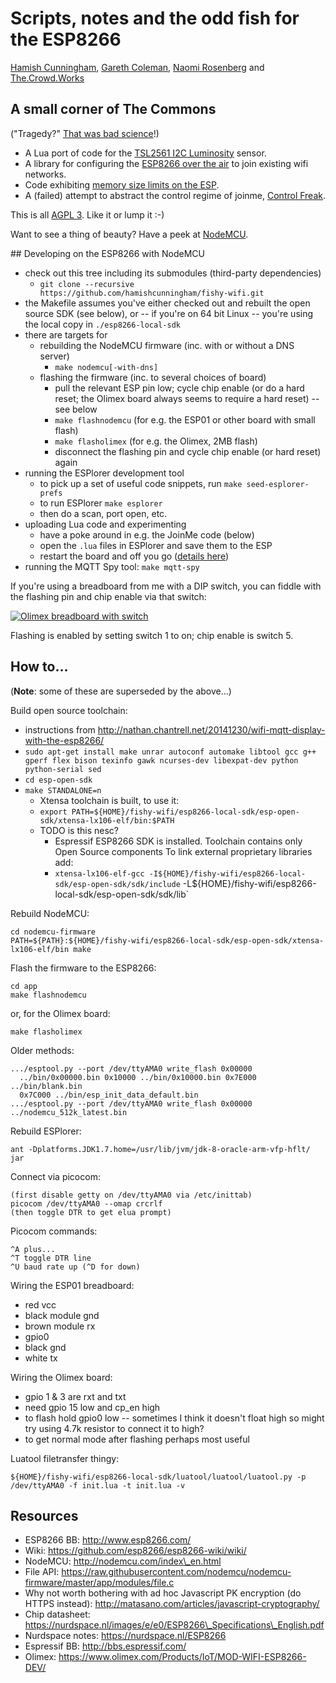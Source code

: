 Scripts, notes and the odd fish for the ESP8266
===

[Hamish Cunningham](https://hamish.gate.ac.uk/), [Gareth
Coleman](http://l0l.org.uk/), [Naomi Rosenberg](http://l0l.org.uk/) and [The.Crowd.Works](https://the.crowd.works)

## A small corner of The Commons

("Tragedy?" [That was bad
science](http://climateandcapitalism.com/2008/08/25/debunking-the-tragedy-of-the-commons/)!)

- A Lua port of code for the [TSL2561 I2C Luminosity](lux/) sensor.
- A library for configuring the [ESP8266 over the air](joinme/) to join
  existing wifi networks.
- Code exhibiting [memory size limits on the ESP](size-bug/).
- A (failed) attempt to abstract the control regime of joinme,
  [Control Freak](freak/).

This is all [AGPL 3](LICENSE). Like it or lump it :-)

Want to see a thing of beauty? Have a peek at
[NodeMCU](https://github.com/nodemcu/nodemcu-firmware).

<a name="#develop"/>
## Developing on the ESP8266 with NodeMCU

- check out this tree including its submodules (third-party dependencies) 
  - `git clone --recursive https://github.com/hamishcunningham/fishy-wifi.git`
- the Makefile assumes you've either checked out and rebuilt the open source
  SDK (see below), or -- if you're on 64 bit Linux -- you're using the local
  copy in `./esp8266-local-sdk`
- there are targets for
  - rebuilding the NodeMCU firmware (inc. with or without a DNS server)
    - `make nodemcu[-with-dns]`
  - flashing the firmware (inc. to several choices of board)
    - pull the relevant ESP pin low; cycle chip enable (or do a hard reset;
      the Olimex board always seems to require a hard reset) -- see below
    - `make flashnodemcu` (for e.g. the ESP01 or other board with small flash)
    - `make flasholimex` (for e.g. the Olimex, 2MB flash)
    - disconnect the flashing pin and cycle chip enable (or hard reset) again
- running the ESPlorer development tool
  - to pick up a set of useful code snippets, run `make seed-esplorer-prefs`
  - to run ESPlorer `make esplorer`
  - then do a scan, port open, etc.
- uploading Lua code and experimenting
  - have a poke around in e.g. the JoinMe code (below)
  - open the `.lua` files in ESPlorer and save them to the ESP
  - restart the board and off you go ([details
    here](https://github.com/hamishcunningham/fishy-wifi/tree/master/joinme))
- running the MQTT Spy tool: `make mqtt-spy`

If you're using a breadboard from me with a DIP switch, you can fiddle with
the flashing pin and chip enable via that switch:

[![Olimex breadboard with
switch](https://pi.gate.ac.uk/images/esp/olimex-plus-dil-switch-500x375.jpg)](https://pi.gate.ac.uk/images/esp/olimex-plus-dil-switch.jpg)

Flashing is enabled by setting switch 1 to on; chip enable is switch 5.

## How to...

(**Note**: some of these are superseded by the above...)

Build open source toolchain:

- instructions from
  http://nathan.chantrell.net/20141230/wifi-mqtt-display-with-the-esp8266/
- `sudo apt-get install make unrar autoconf automake libtool gcc g++ gperf flex
  bison texinfo gawk ncurses-dev libexpat-dev python python-serial sed`
- `cd esp-open-sdk`
- `make STANDALONE=n`
  - Xtensa toolchain is built, to use it:
  - `export PATH=${HOME}/fishy-wifi/esp8266-local-sdk/esp-open-sdk/xtensa-lx106-elf/bin:$PATH`
  - TODO is this nesc?
    - Espressif ESP8266 SDK is installed. Toolchain contains only Open Source
      components To link external proprietary libraries add:
    - `xtensa-lx106-elf-gcc -I${HOME}/fishy-wifi/esp8266-local-sdk/esp-open-sdk/sdk/include`
      -L${HOME}/fishy-wifi/esp8266-local-sdk/esp-open-sdk/sdk/lib`

Rebuild NodeMCU:

    cd nodemcu-firmware
    PATH=${PATH}:${HOME}/fishy-wifi/esp8266-local-sdk/esp-open-sdk/xtensa-lx106-elf/bin make

Flash the firmware to the ESP8266:

    cd app
    make flashnodemcu

or, for the Olimex board:

    make flasholimex
 
Older methods:

    .../esptool.py --port /dev/ttyAMA0 write_flash 0x00000
      ../bin/0x00000.bin 0x10000 ../bin/0x10000.bin 0x7E000 ../bin/blank.bin
      0x7C000 ../bin/esp_init_data_default.bin
    .../esptool.py --port /dev/ttyAMA0 write_flash 0x00000 ../nodemcu_512k_latest.bin

Rebuild ESPlorer:

    ant -Dplatforms.JDK1.7.home=/usr/lib/jvm/jdk-8-oracle-arm-vfp-hflt/ jar

Connect via picocom:

    (first disable getty on /dev/ttyAMA0 via /etc/inittab)
    picocom /dev/ttyAMA0 --omap crcrlf
    (then toggle DTR to get elua prompt)

Picocom commands:

    ^A plus...
    ^T toggle DTR line
    ^U baud rate up (^D for down)

Wiring the ESP01 breadboard:

- red vcc
- black module gnd
- brown module rx
- gpio0
- black gnd
- white tx

Wiring the Olimex board:

- gpio 1 & 3 are rxt and txt
- need gpio 15 low and cp\_en high
- to flash hold gpio0 low -- sometimes I think it doesn't float high so might
  try using 4.7k resistor to connect it to high?
- to get normal mode after flashing perhaps most useful

Luatool filetransfer thingy:

    ${HOME}/fishy-wifi/esp8266-local-sdk/luatool/luatool/luatool.py -p /dev/ttyAMA0 -f init.lua -t init.lua -v

## Resources

- ESP8266 BB: http://www.esp8266.com/
- Wiki: https://github.com/esp8266/esp8266-wiki/wiki/
- NodeMCU: http://nodemcu.com/index\_en.html
- File API:
  https://raw.githubusercontent.com/nodemcu/nodemcu-firmware/master/app/modules/file.c
- Why not worth bothering with ad hoc Javascript PK encryption (do HTTPS
  instead): http://matasano.com/articles/javascript-cryptography/
- Chip datasheet:
  https://nurdspace.nl/images/e/e0/ESP8266\_Specifications\_English.pdf
- Nurdspace notes: https://nurdspace.nl/ESP8266
- Espressif BB: http://bbs.espressif.com/
- Olimex: https://www.olimex.com/Products/IoT/MOD-WIFI-ESP8266-DEV/
